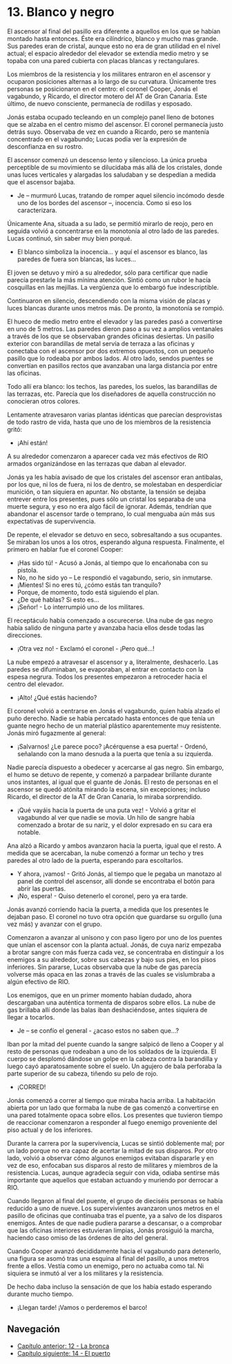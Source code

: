 # 13. Blanco y negro

El ascensor al final del pasillo era diferente a aquellos en los que se habían montado hasta entonces. Éste era cilíndrico, blanco y mucho mas grande. Sus paredes eran de cristal, aunque esto no era de gran utilidad en el nivel actual; el espacio alrededor del elevador se extendía medio metro y se topaba con una pared cubierta con placas blancas y rectangulares.

Los miembros de la resistencia y los militares entraron en el ascensor y ocuparon posiciones alternas a lo largo de su curvatura. Únicamente tres personas se posicionaron en el centro: el coronel Cooper, Jonás el vagabundo, y Ricardo, el director motero del AT de Gran Canaria. Este último, de nuevo consciente, permanecía de rodillas y esposado. 

Jonás estaba ocupado tecleando en un complejo panel lleno de botones que se alzaba en el centro mismo del ascensor. El coronel permanecía justo detrás suyo. Observaba de vez en cuando a Ricardo, pero se mantenía concentrado en el vagabundo; Lucas podía ver la expresión de desconfianza en su rostro.

El ascensor comenzó un descenso lento y silencioso. La única prueba perceptible de su movimiento se dilucidaba más allá de los cristales, donde unas luces verticales y alargadas los saludaban y se despedían a medida que el ascensor bajaba.

- Je – murmuró Lucas, tratando de romper aquel silencio incómodo desde uno de los bordes del ascensor –, inocencia. Como si eso los caracterizara.

Únicamente Ana, situada a su lado, se permitió mirarlo de reojo, pero en seguida volvió a concentrarse en la monotonía al otro lado de las paredes. Lucas continuó, sin saber muy bien porqué.

- El blanco simboliza la inocencia... y aquí el ascensor es blanco, las paredes de fuera son blancas, las luces...

El joven se detuvo y miró a su alrededor, sólo para certificar que nadie parecía prestarle la más mínima atención. Sintió como un rubor le hacía cosquillas en las mejillas. La vergüenza que lo embargó fue indescriptible.

Continuaron en silencio, descendiendo con la misma visión de placas y luces blancas durante unos metros más. De pronto, la monotonía se rompió. 

El hueco de medio metro entre el elevador y las paredes pasó a convertirse en uno de 5 metros. Las paredes dieron paso a su vez a amplios ventanales a través de los que se observaban grandes oficinas desiertas. Un pasillo exterior con barandillas de metal servía de terraza a las oficinas y conectaba con el ascensor por dos extremos opuestos, con un pequeño pasillo que lo rodeaba por ambos lados. Al otro lado, sendos puentes se convertían en pasillos rectos que avanzaban una larga distancia por entre las oficinas.

Todo allí era blanco: los techos, las paredes, los suelos, las barandillas de las terrazas, etc. Parecía que los diseñadores de aquella construcción no conocieran otros colores.

Lentamente atravesaron varias plantas idénticas que parecían desprovistas de todo rastro de vida, hasta que uno de los miembros de la resistencia gritó:

- ¡Ahí están!

A su alrededor comenzaron a aparecer cada vez más efectivos de RIO armados organizándose en las terrazas que daban al elevador.

Jonás ya les había avisado de que los cristales del ascensor eran antibalas, por los que, ni los de fuera, ni los de dentro, se molestaban en desperdiciar munición, o tan siquiera en apuntar. No obstante, la tensión se dejaba entrever entre los presentes, pues sólo un cristal los separaba de una muerte segura, y eso no era algo fácil de ignorar. Además, tendrían que abandonar el ascensor tarde o temprano, lo cual menguaba aún más sus expectativas de supervivencia.

De repente, el elevador se detuvo en seco, sobresaltando a sus ocupantes. Se miraban los unos a los otros, esperando alguna respuesta. Finalmente, el primero en hablar fue el coronel Cooper:

- ¡Has sido tú! - Acusó a Jonás, al tiempo que lo encañonaba con su pistola.
- No, no he sido yo – Le respondió el vagabundo, serio, sin inmutarse.
- ¡Mientes! Si no eres tú, ¿cómo estás tan tranquilo?
- Porque, de momento, todo está siguiendo el plan.
- ¿De qué hablas? Si esto es...
- ¡Señor! - Lo interrumpió uno de los militares. 

El receptáculo había comenzado a oscurecerse. Una nube de gas negro había salido de ninguna parte y avanzaba hacia ellos desde todas las direcciones.

- ¡Otra vez no! - Exclamó el coronel - ¡Pero qué...!

La nube empezó a atravesar el ascensor y a, literalmente, deshacerlo. Las paredes se difuminaban, se evaporaban, al entrar en contacto con la espesa negrura. Todos los presentes empezaron a retroceder hacia el centro del elevador.

- ¡Alto! ¿Qué estás haciendo?

El coronel volvió a centrarse en Jonás el vagabundo, quien había alzado el puño derecho. Nadie se había percatado hasta entonces de que tenía un guante negro hecho de un material plástico aparentemente muy resistente. Jonás miró fugazmente al general:

- ¡Salvarnos! ¿Le parece poco? ¡Acérquense a esa puerta! - Ordenó, señalando con la mano desnuda a la puerta que tenía a su izquierda.

Nadie parecía dispuesto a obedecer y acercarse al gas negro. Sin embargo, el humo se detuvo de repente, y comenzó a parpadear brillante durante unos instantes, al igual que el guante de Jonás. El resto de personas en el ascensor se quedó atónita mirando la escena, sin excepciones; incluso Ricardo, el director de la AT de Gran Canaria, lo miraba sorprendido.

- ¡Qué vayáis hacia la puerta de una puta vez! - Volvió a gritar el vagabundo al ver que nadie se movía. Un hilo de sangre había comenzado a brotar de su nariz, y el dolor expresado en su cara era notable.

Ana alzó a Ricardo y ambos avanzaron hacia la puerta, igual que el resto. A medida que se acercaban, la nube comenzó a formar un techo y tres paredes al otro lado de la puerta, esperando para escoltarlos.

- Y ahora, ¡vamos! - Gritó Jonás, al tiempo que le pegaba un manotazo al panel de control del ascensor, allí donde se encontraba el botón para abrir las puertas.
- ¡No, espera! - Quiso detenerlo el coronel, pero ya era tarde. 

Jonás avanzó corriendo hacia la puerta, a medida que los presentes le dejaban paso. El coronel no tuvo otra opción que guardarse su orgullo (una vez más) y avanzar con el grupo.

Comenzaron a avanzar al unísono y con paso ligero por uno de los puentes que unían el ascensor con la planta actual. Jonás, de cuya nariz empezaba a brotar sangre con más fuerza cada vez, se concentraba en distinguir a los enemigos a su alrededor, sobre sus cabezas y bajo sus pies, en los pisos inferiores. Sin pararse, Lucas observaba que la nube de gas parecía volverse más opaca en las zonas a través de las cuales se vislumbraba a algún efectivo de RIO. 

Los enemigos, que en un primer momento habían dudado, ahora descargaban una auténtica tormenta de disparos sobre ellos. La nube de gas brillaba allí donde las balas iban deshaciéndose, antes siquiera de llegar a tocarlos.

- Je – se confío el general - ¿acaso estos no saben que...?

Iban por la mitad del puente cuando la sangre salpicó de lleno a Cooper y al resto de personas que rodeaban a uno de los soldados de la izquierda. El cuerpo se desplomó dándose un golpe en la cabeza contra la barandilla y luego cayó aparatosamente sobre el suelo. Un agujero de bala perforaba la parte superior de su cabeza, tiñendo su pelo de rojo.

- ¡CORRED!

Jonás comenzó a correr al tiempo que miraba hacia arriba. La habitación abierta por un lado que formaba la nube de gas comenzó a convertirse en una pared totalmente opaca sobre ellos. Los presentes que tuvieron tiempo de reaccionar comenzaron a responder al fuego enemigo proveniente del piso actual y de los inferiores.

Durante la carrera por la supervivencia, Lucas se sintió doblemente mal; por un lado porque no era capaz de acertar la mitad de sus disparos. Por otro lado, volvió a observar cómo algunos enemigos evitaban dispararle y en vez de eso, enfocaban sus disparos al resto de militares y miembros de la resistencia. Lucas, aunque agradecía seguir con vida, odiaba sentirse más importante que aquellos que estaban actuando y muriendo por derrocar a RIO.

Cuando llegaron al final del puente, el grupo de dieciséis personas se había reducido a uno de nueve. Los supervivientes avanzaron unos metros en el pasillo de oficinas que continuaba tras el puente, ya a salvo de los disparos enemigos. Antes de que nadie pudiera pararse a descansar, o a comprobar que las oficinas interiores estuvieran limpias, Jonás prosiguió la marcha, haciendo caso omiso de las órdenes de alto del general. 

Cuando Cooper avanzó decididamente hacia el vagabundo para detenerlo, una figura se asomó tras una esquina al final del pasillo, a unos metros frente a ellos. Vestía como un enemigo, pero no actuaba como tal. Ni siquiera se inmutó al ver a los militares y la resistencia.

De hecho daba incluso la sensación de que los había estado esperando durante mucho tiempo.

- ¡Llegan tarde! ¡Vamos o perderemos el barco!


## Navegación

- [Capítulo anterior: 12 - La bronca](c12_la-bronca.md)
- [Capítulo siguiente: 14 - El puerto](c14_el-puerto.md)
